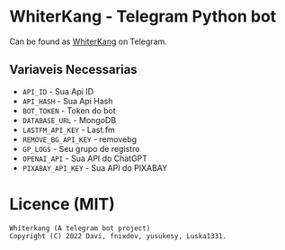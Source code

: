 <p align="center">


# WhiterKang - Telegram Python bot


Can be found as [WhiterKang](https://t.me/whiterkangbot) on Telegram.



## Variaveis Necessarias
- `API_ID` - Sua Api ID
- `API_HASH` - Sua Api Hash
- `BOT_TOKEN` - Token do bot
- `DATABASE_URL` - MongoDB
- `LASTFM_API_KEY` - Last.fm 
- `REMOVE_BG_API_KEY` - removebg
- `GP_LOGS` - Seu grupo de registro
- `OPENAI_API` - Sua API do ChatGPT
- `PIXABAY_API_KEY` - Sua API do PIXABAY



# Licence (MIT)
```
Whiterkang (A telegram bot project)
Copyright (C) 2022 Davi, fnixdev, yusukesy, Luska1331.



